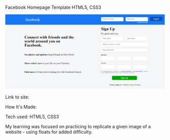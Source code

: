Facebook Homepage Template HTML5, CSS3  

![alt text](css/assets/coverImage.png)

Link to site: 

How It's Made:

Tech used: HTML5, CSS3

My learning was focused on practicing to replicate a given image of a website - using floats for added difficulty.



